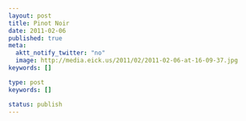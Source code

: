 ```yaml
---
layout: post
title: Pinot Noir
date: 2011-02-06
published: true
meta:
  aktt_notify_twitter: "no"
  image: http://media.eick.us/2011/02/2011-02-06-at-16-09-37.jpg
keywords: []

type: post
keywords: []

status: publish
---
```


